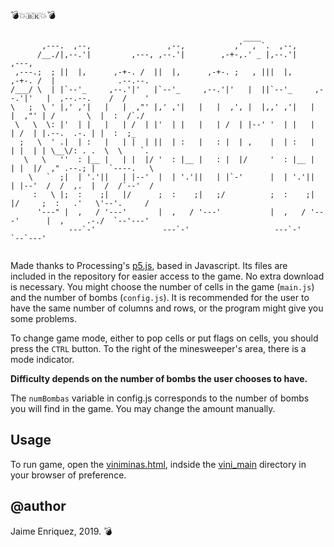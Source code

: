 :bomb::boom::brazil::boom::bomb:
```                                                                                       
                                                    ____                                                
       ,---.  ,--,                 ,--,           ,'  , `.  ,--,                                        
      /__./|,--.'|         ,---, ,--.'|        ,-+-,.' _ |,--.'|         ,---,                          
 ,---.;  ; ||  |,      ,-+-. /  ||  |,      ,-+-. ;   , |||  |,      ,-+-. /  |              .--.--.    
/___/ \  | |`--'_     ,--.'|'   |`--'_     ,--.'|'   |  ||`--'_     ,--.'|'   |  ,--.--.    /  /    '   
\   ;  \ ' |,' ,'|   |   |  ,"' |,' ,'|   |   |  ,', |  |,,' ,'|   |   |  ,"' | /       \  |  :  /`./   
 \   \  \: |'  | |   |   | /  | |'  | |   |   | /  | |--' '  | |   |   | /  | |.--.  .-. | |  :  ;_     
  ;   \  ' .|  | :   |   | |  | ||  | :   |   : |  | ,    |  | :   |   | |  | | \__\/: . .  \  \    `.  
   \   \   ''  : |__ |   | |  |/ '  : |__ |   : |  |/     '  : |__ |   | |  |/  ," .--.; |   `----.   \ 
    \   `  ;|  | '.'||   | |--'  |  | '.'||   | |`-'      |  | '.'||   | |--'  /  /  ,.  |  /  /`--'  / 
     :   \ |;  :    ;|   |/      ;  :    ;|   ;/          ;  :    ;|   |/     ;  :   .'   \'--'.     /  
      '---" |  ,   / '---'       |  ,   / '---'           |  ,   / '---'      |  ,     .-./  `--'---'   
             ---`-'               ---`-'                   ---`-'              `--`---'                 
                                                                                                         
```
Made thanks to Processing's [p5.js](https://p5js.org/), based in Javascript. Its files are included in the repository for easier access to the game. No extra download is necessary.
You might choose the number of cells in the game (`main.js`) and the number of bombs (`config.js`). It is recommended for the user to have the same number of columns and rows, or the program might give you some problems.

To change game mode, either to pop cells or put flags on cells, you should press the `CTRL` button. To the right of the minesweeper's area, there is a mode indicator.

**Difficulty depends on the number of bombs the user chooses to have.**

The `numBombas` variable in config.js corresponds to the number of bombs you will find in the game. You may change the amount manually.

## Usage

To run game, open the [viniminas.html](../../tree/master/vini_main/viniminas.html), indside the [vini_main](../../tree/master/vini_main) directory in your browser of preference.

## @author
Jaime Enriquez, 2019. :bomb:

